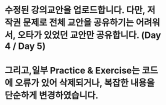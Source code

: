 # 수정된 강의교안을 업로드합니다.  다만, 저작권 문제로 전체 교안을 공유하기는 어려워서, 오타가 있었던 교안만 공유합니다. (Day 4 / Day 5)
# 그리고,일부 Practice & Exercise는 코드에 오류가 있어 삭제되거나, 복잡한 내용을 단순하게 변경하였습니다. 


